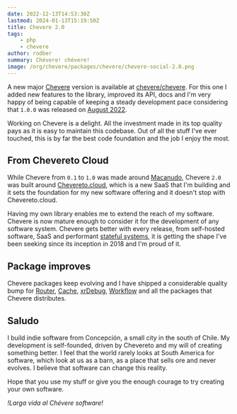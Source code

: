 ```yaml
---
date: 2022-12-13T14:53:30Z
lastmod: 2024-01-13T15:19:50Z
title: Chevere 2.0
tags:
    - php
    - chevere
author: rodber
summary: Chévere! chévere!
image: /org/chevere/packages/chevere/chevere-social-2.0.png
---
```


A new major [Chevere](https://chevere.org) version is available at [chevere/chevere](https://github.com/chevere/chevere). For this one I added new features to the library, improved its API, docs and I'm very happy of being capable of keeping a steady development pace considering that `1.0.0` was released on [August 2022](https://github.com/chevere/chevere/releases/tag/1.0.0).

Working on Chevere is a delight. All the investment made in its top quality pays as it is easy to maintain this codebase. Out of all the stuff I've ever touched, this is by far the best code foundation and the job I enjoy the most.

## From Chevereto Cloud

While Chevere from `0.1` to `1.0` was made around [Macanudo](https://v4-docs.chevereto.com/introduction/changelog/4.0.html), Chevere `2.0` was built around [Chevereto.cloud](https:/chevereto.cloud/), which is a new SaaS that I'm building and it sets the foundation for my new software offering and it doesn't stop with Chevereto.cloud.

Having my own library enables me to extend the reach of my software. Chevere is now mature enough to consider it for the development of any software system. Chevere gets better with every release, from self-hosted software, SaaS and performant [stateful systems](https://www.redhat.com/en/topics/cloud-native-apps/stateful-vs-stateless), it is getting the shape I've been seeking since its inception in 2018 and I'm proud of it.

## Package improves

Chevere packages keep evolving and I have shipped a considerable quality bump for [Router](https://chevere.org/packages/router), [Cache](https://chevere.org/packages/cache), [xrDebug](https://chevere.org/packages/xrdebug), [Workflow](https://chevere.org/packages/workflow) and all the packages that Chevere distributes.

## Saludo

I build indie software from Concepción, a small city in the south of Chile. My development is self-founded, driven by Chevereto and my will of creating something better. I feel that the world rarely looks at South America for software, which look at us as a barn, as a place that sells ore and never evolves. I believe that software can change this reality.

Hope that you use my stuff or give you the enough courage to try creating your own software.

*!Larga vida al Chévere software!*
